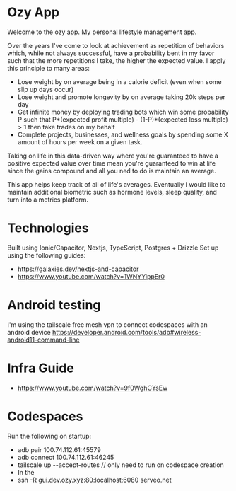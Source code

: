 # Ozy App

Welcome to the ozy app. My personal lifestyle management app.

Over the years I've come to look at achievement as repetition of behaviors which, while not always successful,
have a probability bent in my favor such that the more repetitions I take, the higher the expected value. I apply this principle to many areas:
- Lose weight by on average being in a calorie deficit (even when some slip up days occur)
- Lose weight and promote longevity by on average taking 20k steps per day
- Get infinite money by deploying trading bots which win some probability P such that P*(expected profit multiple) - (1-P)*(expected loss multiple) > 1 then take trades on my behalf
- Complete projects, businesses, and wellness goals by spending some X amount of hours per week on a given task.

Taking on life in this data-driven way where you're guaranteed to have a positive expected value over time mean you're guaranteed to win at life since the gains compound and all you ned to do is maintain an average.

This app helps keep track of all of life's averages. Eventually I would like to maintain additional biometric such as hormone levels, sleep quality, and turn into a metrics platform.

# Technologies

Built using Ionic/Capacitor, Nextjs, TypeScript, Postgres + Drizzle
Set up using the following guides:
- https://galaxies.dev/nextjs-and-capacitor
- https://www.youtube.com/watch?v=1WNYYippEr0

# Android testing

I'm using the tailscale free mesh vpn to connect codespaces with an android device
https://developer.android.com/tools/adb#wireless-android11-command-line

# Infra Guide
- https://www.youtube.com/watch?v=9f0WghCYsEw

# Codespaces

Run the following on startup:
- adb pair 100.74.112.61:45579
- adb connect 100.74.112.61:46245
- tailscale up --accept-routes // only need to run on codespace creation
- In the 
- ssh -R gui.dev.ozy.xyz:80:localhost:6080 serveo.net